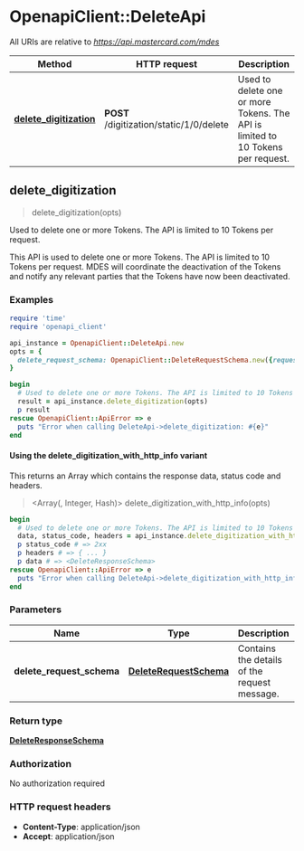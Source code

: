 # OpenapiClient::DeleteApi

All URIs are relative to *https://api.mastercard.com/mdes*

| Method | HTTP request | Description |
| ------ | ------------ | ----------- |
| [**delete_digitization**](DeleteApi.md#delete_digitization) | **POST** /digitization/static/1/0/delete | Used to delete one or more Tokens. The API is limited to 10 Tokens per request. |


## delete_digitization

> <DeleteResponseSchema> delete_digitization(opts)

Used to delete one or more Tokens. The API is limited to 10 Tokens per request.

This API is used to delete one or more Tokens.  The API is limited to 10 Tokens per request. MDES will coordinate the deactivation of the Tokens and notify any relevant parties that the Tokens have now been deactivated. 

### Examples

```ruby
require 'time'
require 'openapi_client'

api_instance = OpenapiClient::DeleteApi.new
opts = {
  delete_request_schema: OpenapiClient::DeleteRequestSchema.new({request_id: '123456', token_unique_references: ['token_unique_references_example'], caused_by: 'CARDHOLDER', reason_code: 'SUSPECTED_FRAUD'}) # DeleteRequestSchema | Contains the details of the request message. 
}

begin
  # Used to delete one or more Tokens. The API is limited to 10 Tokens per request.
  result = api_instance.delete_digitization(opts)
  p result
rescue OpenapiClient::ApiError => e
  puts "Error when calling DeleteApi->delete_digitization: #{e}"
end
```

#### Using the delete_digitization_with_http_info variant

This returns an Array which contains the response data, status code and headers.

> <Array(<DeleteResponseSchema>, Integer, Hash)> delete_digitization_with_http_info(opts)

```ruby
begin
  # Used to delete one or more Tokens. The API is limited to 10 Tokens per request.
  data, status_code, headers = api_instance.delete_digitization_with_http_info(opts)
  p status_code # => 2xx
  p headers # => { ... }
  p data # => <DeleteResponseSchema>
rescue OpenapiClient::ApiError => e
  puts "Error when calling DeleteApi->delete_digitization_with_http_info: #{e}"
end
```

### Parameters

| Name | Type | Description | Notes |
| ---- | ---- | ----------- | ----- |
| **delete_request_schema** | [**DeleteRequestSchema**](DeleteRequestSchema.md) | Contains the details of the request message.  | [optional] |

### Return type

[**DeleteResponseSchema**](DeleteResponseSchema.md)

### Authorization

No authorization required

### HTTP request headers

- **Content-Type**: application/json
- **Accept**: application/json

